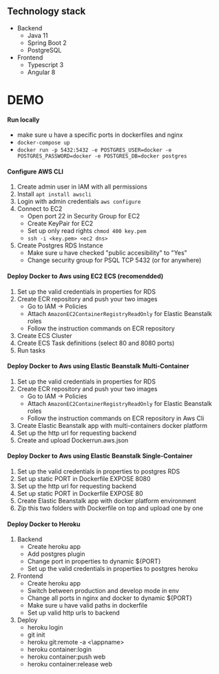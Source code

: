 ## Technology stack
- Backend
  - Java 11
  - Spring Boot 2
  - PostgreSQL
- Frontend
  - Typescript 3
  - Angular 8

# DEMO 

#### Run locally
- make sure u have a specific ports in dockerfiles and nginx
- `docker-compose up`
- `docker run -p 5432:5432 -e POSTGRES_USER=docker -e POSTGRES_PASSWORD=docker -e POSTGRES_DB=docker postgres`

#### Configure AWS CLI
1. Create admin user in IAM with all permissions
2. Install `apt install awscli`
3. Login with admin credentials `aws configure`
4. Connect to EC2 
   - Open port 22 in Security Group for EC2
   - Create KeyPair for EC2
   - Set up only read rights `chmod 400 key.pem`
   - `ssh -i <key.pem> <ec2 dns>`
5. Create Postgres RDS Instance
   - Make sure u have checked "public accesibility" to "Yes"
   - Change security group for PSQL TCP 5432 (or for anywhere)

#### Deploy Docker to Aws using EC2 ECS (recomendded)
1. Set up the valid credentials in properties for RDS
2. Create ECR repository and push your two images
    - Go to IAM -> Policies
    - Attach `AmazonEC2ContainerRegistryReadOnly` for Elastic Beanstalk roles
    - Follow the instruction commands on ECR repository 
3. Create ECS Cluster
4. Create ECS Task definitions (select 80 and 8080 ports)
5. Run tasks
  
#### Deploy Docker to Aws using Elastic Beanstalk Multi-Container
1. Set up the valid credentials in properties for RDS
2. Create ECR repository and push your two images
    - Go to IAM -> Policies
    - Attach `AmazonEC2ContainerRegistryReadOnly` for Elastic Beanstalk roles
    - Follow the instruction commands on ECR repository in Aws Cli
3. Create Elastic Beanstalk app with multi-containers docker platform
4. Set up the http url for requesting backend 
5. Create and upload Dockerrun.aws.json
  
#### Deploy Docker to Aws using Elastic Beanstalk Single-Container
1. Set up the valid credentials in properties to postgres RDS
2. Set up static PORT in Dockerfile EXPOSE 8080
3. Set up the http url for requesting backend
4. Set up static PORT in Dockerfile EXPOSE 80
5. Create Elastic Beanstalk app with docker platform environment
6. Zip this two folders with Dockerfile on top and upload one by one
  
#### Deploy Docker to Heroku
1. Backend
    - Create heroku app
    - Add postgres plugin
    - Change port in properties to dynamic ${PORT}
    - Set up the valid credentials in properties to postgres heroku
2. Frontend
    - Create heroku app
    - Switch between production and develop mode in env
    - Change all ports in nginx and docker to dynamic ${PORT}
    - Make sure u have valid paths in dockerfile
    - Set up valid http urls to backend
3. Deploy
    - heroku login
    - git init
    - heroku git:remote -a <\appname>
    - heroku container:login
    - heroku container:push web
    - heroku container:release web
